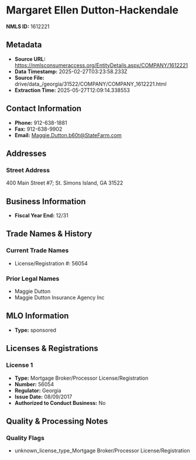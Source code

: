 # Margaret Ellen Dutton-Hackendale

**NMLS ID:** 1612221

## Metadata
- **Source URL:** https://nmlsconsumeraccess.org/EntityDetails.aspx/COMPANY/1612221
- **Data Timestamp:** 2025-02-27T03:23:58.233Z
- **Source File:** drive/data_/georgia/31522/COMPANY/COMPANY_1612221.html
- **Extraction Time:** 2025-05-27T12:09:14.338553

## Contact Information
- **Phone:** 912-638-1881
- **Fax:** 912-638-9902
- **Email:** Maggie.Dutton.b60t@StateFarm.com

## Addresses
### Street Address
400 Main Street #7; St. Simons Island, GA 31522

## Business Information
- **Fiscal Year End:** 12/31

## Trade Names & History
### Current Trade Names
- License/Registration #: 56054

### Prior Legal Names
- Maggie Dutton
- Maggie Dutton Insurance Agency Inc

## MLO Information
- **Type:** sponsored

## Licenses & Registrations

### License 1
- **Type:** Mortgage Broker/Processor License/Registration
- **Number:** 56054
- **Regulator:** Georgia
- **Issue Date:** 08/09/2017
- **Authorized to Conduct Business:** No

## Quality & Processing Notes
### Quality Flags
- unknown_license_type_Mortgage Broker/Processor License/Registration
